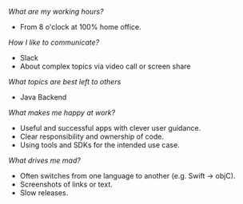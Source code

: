 *What are my working hours?*
* From 8 o'clock at 100% home office.

*How I like to communicate?*
* Slack
* About complex topics via video call or screen share

*What topics are best left to others*
* Java Backend

*What makes me happy at work?*
* Useful and successful apps with clever user guidance.
* Clear responsibility and ownership of code.
* Using tools and SDKs for the intended use case.

*What drives me mad?*
* Often switches from one language to another (e.g. Swift -> objC).
* Screenshots of links or text.
* Slow releases.
